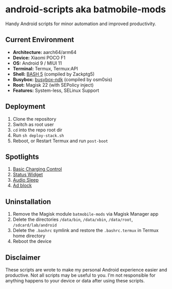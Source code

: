 # android-scripts aka batmobile-mods
Handy Android scripts for minor automation and improved productivity.

## Current Environment
- **Architecture:** aarch64/arm64
- **Device:** Xiaomi POCO F1
- **OS:** Android 9 / MIUI 11
- **Terminal:** Termux, Termux:API
- **Shell:** [BASH 5](https://github.com/Zackptg5/Cross-Compiled-Binaries-Android/blob/master/bash/bash-arm64) (compiled by Zackptg5)
- **Busybox:** [busybox-ndk](https://github.com/Magisk-Modules-Repo/busybox-ndk) (compiled by osm0sis)
- **Root:** Magisk 22 (with SEPolicy inject)
- **Features:** System-less, SELinux Support

## Deployment
1. Clone the repository
1. Switch as root user
1. `cd` into the repo root dir
1. Run `sh deploy-stack.sh`
1. Reboot, or Restart Termux and run `post-boot`

## Spotlights
1. [Basic Charging Control](https://github.com/seffparker/android-scripts/blob/master/doc/basic-charging-control.md)
1. [Status Widget](https://github.com/seffparker/android-scripts/blob/master/doc/status-widget.md)
1. [Audio Sleep](https://github.com/seffparker/android-scripts/blob/master/doc/audio-sleep.md)
1. [Ad block](https://github.com/seffparker/android-scripts/blob/master/doc/adblock.md)

## Uninstallation
1. Remove the Magisk module `batmobile-mods` via Magisk Manager app
1. Delete the directories `/data/bin`, `/data/xbin`, `/data/root`, `/sdcard/lab/android`
1. Delete the `.bashrc` symlink and restore the `.bashrc.termux` in Termux home directory
1. Reboot the device

## Disclaimer
These scripts are wrote to make my personal Android experience easier and productive.
Not all scripts may be useful to you. I'm not responsible for anything happens to your device or data after using these scripts.
